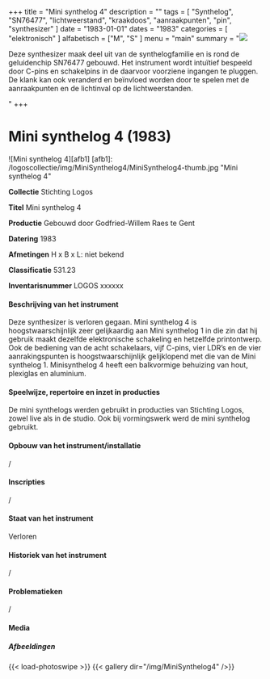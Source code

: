 ﻿+++
title = "Mini synthelog 4"
description = ""
tags = [ "Synthelog", "SN76477", "lichtweerstand", "kraakdoos", "aanraakpunten", "pin", "synthesizer"
]
date = "1983-01-01"
dates = "1983"
categories = [ "elektronisch"
]
alfabetisch = ["M", "S"
]
menu = "main"
summary = "<a href='/logoscollectie/1983/mini_synthelog4'><img src='/logoscollectie/img/MiniSynthelog4/MiniSynthelog4-thumb.jpg'></a><p>Deze synthesizer maak deel uit van de synthelogfamilie en is rond de geluidenchip SN76477 gebouwd. Het instrument wordt intuïtief bespeeld door C-pins en schakelpins in de daarvoor voorziene ingangen te pluggen. De klank kan ook veranderd en beïnvloed worden door te spelen met de aanraakpunten en de lichtinval op de lichtweerstanden.</p>"
+++

# Mini synthelog 4 (1983)

![Mini synthelog 4][afb1]
[afb1]: /logoscollectie/img/MiniSynthelog4/MiniSynthelog4-thumb.jpg "Mini synthelog 4"

**Collectie**
Stichting Logos

**Titel**
Mini synthelog 4

**Productie**
Gebouwd door Godfried-Willem Raes te Gent

**Datering**
1983

**Afmetingen**
H x B x L: niet bekend

**Classificatie**
531.23

**Inventarisnummer**
LOGOS xxxxxx

#### Beschrijving van het instrument
Deze synthesizer is verloren gegaan. Mini synthelog 4 is hoogstwaarschijnlijk zeer gelijkaardig aan Mini synthelog 1 in die zin dat hij gebruik maakt dezelfde elektronische schakeling en hetzelfde printontwerp. Ook de bediening van de acht schakelaars, vijf C-pins, vier LDR’s en de vier aanrakingspunten is hoogstwaarschijnlijk gelijklopend met die van de Mini synthelog 1. Minisynthelog 4 heeft een balkvormige behuizing van hout, plexiglas en aluminium.

#### Speelwijze, repertoire en inzet in producties
De mini synthelogs werden gebruikt in producties van Stichting Logos, zowel live als in de studio. Ook bij vormingswerk werd de mini synthelog gebruikt.

#### Opbouw van het instrument/installatie
/

#### Inscripties
/

#### Staat van het instrument
Verloren

#### Historiek van het instrument
/

#### Problematieken
/

#### Media
##### Afbeeldingen
{{< load-photoswipe >}}
{{< gallery dir="/img/MiniSynthelog4" />}}
